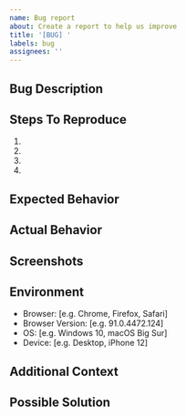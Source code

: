 ```yaml
---
name: Bug report
about: Create a report to help us improve
title: '[BUG] '
labels: bug
assignees: ''
---
```


## Bug Description
<!-- A clear and concise description of what the bug is. -->

## Steps To Reproduce
<!-- Steps to reproduce the behavior: -->
1. 
2. 
3. 
4. 

## Expected Behavior
<!-- A clear and concise description of what you expected to happen. -->

## Actual Behavior
<!-- Describe what actually happened instead of the expected behavior. -->

## Screenshots
<!-- If applicable, add screenshots or animated GIFs to help explain your problem. -->

## Environment
- Browser: [e.g. Chrome, Firefox, Safari]
- Browser Version: [e.g. 91.0.4472.124]
- OS: [e.g. Windows 10, macOS Big Sur]
- Device: [e.g. Desktop, iPhone 12]

## Additional Context
<!-- Add any other context about the problem here. For performance issues, include CPU profile captures if possible. -->

## Possible Solution
<!-- If you have suggestions on how to fix the issue, please describe them here. -->